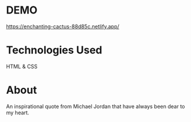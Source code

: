 # DEMO

https://enchanting-cactus-88d85c.netlify.app/

# Technologies Used

HTML & CSS

# About

An inspirational quote from Michael Jordan that have always been dear to my heart.
